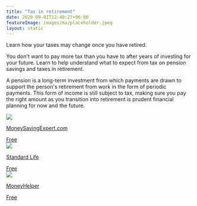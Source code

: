```yaml
---
title: "Tax in retirement"
date: 2020-09-01T12:49:27+06:00
featureImage: images/ma/placeholder.jpeg
layout: static
---
```


Learn how your taxes may change once you have retired.

You don't want to pay more tax than you have to after years of investing for your future. Learn to help understand what to expect from tax on pension savings and taxes in retirement.

A pension is a long-term investment from which payments are drawn to support the person's retirement from work in the form of periodic payments. This form of income is still subject to tax, making sure you pay the right amount as you transition into retirement is prudent financial planning for now and the future. 

<a class="ma-link" href="https://www.moneysavingexpert.com/savings/discount-pensions/"><div class="ma-card ma-card-Wealth"><div class="ma-icon"><img src ="/images/Icon-check - wealth - opacity.svg"/></div><div class="ma-name"><p>MoneySavingExpert.com</p></div><div class="ma-paid-text"><span>Free</span></div></div></a><a class="ma-link" href="https://www.standardlife.co.uk/retirement/guides/tax-pension"><div class="ma-card ma-card-Wealth"><div class="ma-icon"><img src ="/images/Icon-check - wealth - opacity.svg"/></div><div class="ma-name"><p>Standard Life</p></div><div class="ma-paid-text"><span>Free</span></div></div></a><a class="ma-link" href="https://www.moneyhelper.org.uk/en/pensions-and-retirement/tax-and-pensions/a-guide-to-tax-in-retirement"><div class="ma-card ma-card-Wealth"><div class="ma-icon"><img src ="/images/Icon-check - wealth - opacity.svg"/></div><div class="ma-name"><p>MoneyHelper</p></div><div class="ma-paid-text"><span>Free</span></div></div></a>  

<br/><br/>






